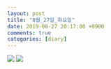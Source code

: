 ```yaml
---
layout: post
title: "8월_27일_화요일"
date: 2019-08-27 20:17:00 +0900
comments: true 
categories: [diary] 
---
```

![](http://blogfiles1.naver.net/MjAxOTA4MjdfMTc0/MDAxNTY2OTA0NTA1MDcz.t_2kxAm7R35CSuG7aO49SrDZDikO-Pu7pqj3ZD_HIzIg.HQ92ZsYsWFw58sAH9R5xnoukLN65ZbnNyO5Cy9kik9Eg.JPEG.hotleve/NaverBlog_20190827_201500_13.jpg) 
![](http://blogfiles16.naver.net/MjAxOTA4MjdfMjUy/MDAxNTY2OTA0NTA4NjIx.kRdutvYRNf2usEwEerTo18So1XoNlN7aLka8KYMOYYog.TcCJ_0VrFREGMQ2inWJ3NbdBobblz_NtC_tHu-68aMcg.JPEG.hotleve/NaverBlog_20190827_201505_14.jpg) 

